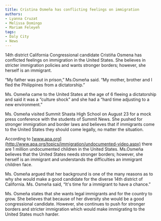 ```yaml
---
title: Cristina Osmeña has conflicting feelings on immigration
authors:
- Lyanna Cruzat
- Melissa Domingo
- Mariam Feleyeh
tags:
- Daly City
- News
---
```

14th district California Congressional candidate Cristiña Osmena has conflicted feelings on immigration in the United States. She believes in stricter immigration policies and wants stronger borders; however, she herself is an immigrant.

“My father was put in prison,” Ms.Osmeña said. “My mother, brother and I fled the Philippines from a dictatorship.”

Ms. Osmeña came to the United States at the age of 6 fleeing a dictatorship and said it was a “culture shock” and she had a “hard time adjusting to a new environment.”

Ms. Osmeña visited Summit Shasta High School on August 23 for a mock press conference with the students of Summit News. She pushed for stronger immigration and border laws and believes that if immigrants come to the United States they should come legally,
no matter the situation.

According to [www.apa.org](http://www.apa.org/topics/immigration/undocumented-video.aspx) there are 1 million undocumented children in the United States. Ms.Osmeña believes that the United States needs stronger borders; however, she
herself is an immigrant and understands the difficulties an immigrant children face.

Ms. Osmeña argued that her background is one of the many reasons as to why she would make a good candidate for the diverse 14th district of California. Ms. Osmeña said, “It's time for a immigrant to have a chance.”

Ms. Osmeña states that she wants legal immigrants and for the country to grow. She believes that because of her diversity she would be a good congressional candidate. However, she continues to push for stronger borders and stricter immigration which would
make immigrating to the United States much harder.